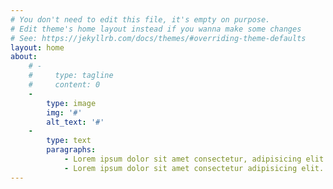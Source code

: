 ```yaml
---
# You don't need to edit this file, it's empty on purpose.
# Edit theme's home layout instead if you wanna make some changes
# See: https://jekyllrb.com/docs/themes/#overriding-theme-defaults
layout: home
about: 
    # - 
    #     type: tagline
    #     content: 0
    - 
        type: image
        img: '#'
        alt_text: '#'
    -
        type: text
        paragraphs:
            - Lorem ipsum dolor sit amet consectetur, adipisicing elit. Tenetur sequi quasi accusamus autem, sapiente repellat omnis sit nostrum laudantium, placeat amet aspernatur itaque suscipit impedit consequuntur nam a reiciendis illum. Inventore id, nemo saepe debitis, culpa sit quia vero hic illum eveniet ullam placeat. Laudantium consequuntur omnis corporis voluptatibus ut quasi sequi quaerat, velit, iure delectus officiis suscipit officia eius. Illum rerum ab ipsa sed reprehenderit, hic et reiciendis rem facere, deserunt excepturi eveniet repellat suscipit quis quae vitae dicta quaerat quia iste cumque, ullam molestiae quisquam! Saepe, sequi velit?
            - Lorem ipsum dolor sit amet consectetur adipisicing elit. Dolorum libero praesentium nam magni nobis qui corrupti delectus perferendis officia non doloribus quidem rem minima harum, ut ipsa, nostrum quo doloremque. Minima rem, dolores cumque tempore labore in tenetur. Ratione voluptas illo similique! Odio asperiores exercitationem illo? Fuga, at nihil id autem velit esse quisquam optio illo quos est minus odio. Corrupti tempora porro temporibus excepturi dolores odio dignissimos alias itaque cupiditate assumenda, fugit eligendi laborum voluptatem laboriosam veniam sed similique ab! Illo repellat est maiores adipisci aspernatur officia suscipit doloremque? Beatae voluptatem recusandae, maxime rem cumque aperiam laborum fugit animi culpa eveniet expedita quo pariatur molestiae quasi! Blanditiis necessitatibus magnam doloribus incidunt minima reprehenderit, iure maxime at veritatis ipsam architecto.
---
```

